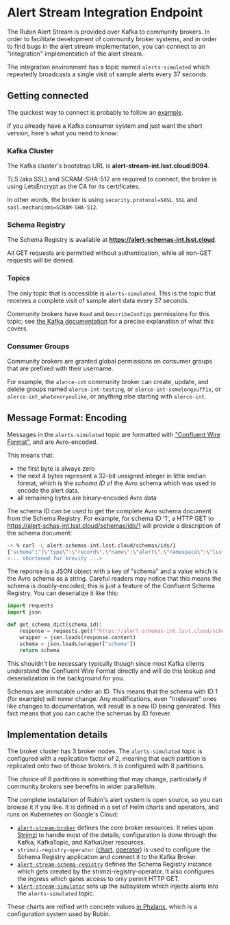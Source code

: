 # Alert Stream Integration Endpoint #

The Rubin Alert Stream is provided over Kafka to community brokers.
In order to facilitate development of community broker systems, and in order to find bugs in the alert stream implementation, you can connect to an "integration" implementation of the alert stream.

The integration environment has a topic named `alerts-simulated` which repeatedly broadcasts a single visit of sample alerts every 37 seconds.

## Getting connected ##

The quickest way to connect is probably to follow an [example](../examples/alert_stream_integration_endpoint).

If you already have a Kafka consumer system and just want the short version, here's what you need to know:

### Kafka Cluster

The Kafka cluster's bootstrap URL is **alert-stream-int.lsst.cloud:9094**.

TLS (aka SSL) and SCRAM-SHA-512 are required to connect; the broker is using LetsEncrypt as the CA for its certificates.

In other words, the broker is using `security.protocol=SASL_SSL` and `sasl.mechanisms=SCRAM-SHA-512`.

### Schema Registry

The Schema Registry is available at **https://alert-schemas-int.lsst.cloud**.

All GET requests are permitted without authentication, while all non-GET requests will be denied.

### Topics

The only topic that is accessible is `alerts-simulated`.
This is the topic that receives a complete visit of sample alert data every 37 seconds.

Community brokers have `Read` and `DescribeConfigs` permissions for this topic; see [the Kafka documentation](https://kafka.apache.org/documentation/#operations_resources_and_protocols) for a precise explanation of what this covers.

### Consumer Groups

Community brokers are granted global permissions on consumer groups that are prefixed with their username.

For example, the `alerce-int` community broker can create, update, and delete groups named `alerce-int-testing`, or `alerce-int-somelongsuffix`, or `alerce-int_whateveryoulike`, or anything else starting with `alerce-int`.

## Message Format: Encoding

Messages in the `alerts-simulated` topic are formatted with ["Confluent Wire Format"](https://docs.confluent.io/platform/current/schema-registry/serdes-develop/index.html#wire-format), and are Avro-encoded.

This means that:

 - the first byte is always zero
 - the next 4 bytes represent a 32-bit unsigned integer in little endian format, which is the *schema ID* of the Avro schema which was used to encode the alert data.
 - all remaining bytes are binary-encoded Avro data

The schema ID can be used to get the complete Avro schema document from the Schema Registry.
For example, for schema ID '1', a HTTP GET to https://alert-schas-int.lsst.cloud/schemas/ids/1 will provide a description of the schema document:
```sh
-> % curl -L alert-schemas-int.lsst.cloud/schemas/ids/1
{"schema":"{\"type\":\"record\",\"name\":\"alert\",\"namespace\":\"lsst.v4_0\",
<... shortened for brevity ...>
```

The reponse is a JSON object with a key of "schema" and a value which is the Avro schema as a string.
Careful readers may notice that this means the schema is doubly-encoded; this is just a feature of the Confluent Schema Registry.
You can deserialize it like this:

```py
import requests
import json

def get_schema_dict(schema_id):
    response = requests.get(f"https://alert-schemas-int.lsst.cloud/schemas/ids/{schema_id}")
    wrapper = json.loads(response.content)
    schema = json.loads(wrapper["schema"])
    return schema
```

This shouldn't be necessary typically though since most Kafka clients understand the Confluent Wire Format directly and will do this lookup and deserialization in the background for you.

Schemas are immutable under an ID.
This means that the schema with ID 1 (for example) will never change.
Any modifications, even "irrelevant" ones like changes to documentation, will result in a new ID being generated.
This fact means that you can cache the schemas by ID forever.

## Implementation details

The broker cluster has 3 broker nodes.
The `alerts-simulated` topic is configured with a replication factor of 2, meaning that each partition is replicated onto two of those brokers.
It is configured with 8 partitions.

The choice of 8 partitions is something that may change, particularly if community brokers see benefits in wider parallelism.

The complete installation of Rubin's alert system is open source, so you can browse it if you like.
It is defined in a set of Helm charts and operators, and runs on Kubernetes on Google's Cloud:

 - [`alert-stream-broker`](https://github.com/lsst-sqre/charts/tree/master/charts/alert-stream-broker) defines the core broker resources.
   It relies upon [Strimzi](https://strimzi.io/) to handle most of the details; configuration is done through the Kafka, KafkaTopic, and KafkaUser resources.
 - `strimzi-registry-operator` ([chart](https://github.com/lsst-sqre/charts/tree/master/charts/strimzi-registry-operator), [operator](https://github.com/lsst-sqre/strimzi-registry-operator)) is used to configure the Schema Registry application and connect it to the Kafka Broker.
 - [`alert-stream-schema-registry`](https://github.com/lsst-sqre/charts/tree/master/charts/alert-stream-schema-registry) defines the Schema Registry instance which gets created by the strimzi-registry-operator.
   It also configures the ingress which gates access to only permit HTTP GET.
 - [`alert-stream-simulator`](https://github.com/lsst-sqre/charts/tree/master/charts/alert-stream-simulator) sets up the subsystem which injects alerts into the `alerts-simulated` topic.

These charts are reified with concrete values [in Phalanx](https://github.com/lsst-sqre/phalanx/blob/master/services/alert-stream-broker/values-idfint.yaml), which is a configuration system used by Rubin.
